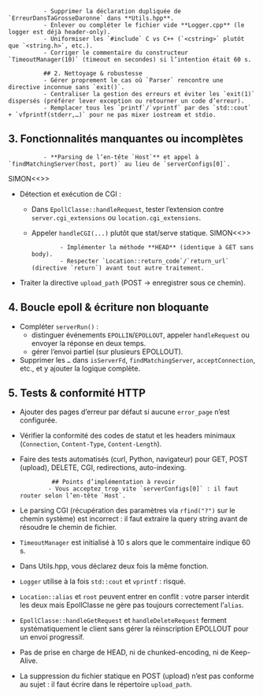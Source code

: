               - Supprimer la déclaration dupliquée de `ErreurDansTaGrosseDaronne` dans **Utils.hpp**.  
              - Enlever ou compléter le fichier vide **Logger.cpp** (le logger est déjà header-only).  
              - Uniformiser les `#include` C vs C++ (`<cstring>` plutôt que `<string.h>`, etc.).  
              - Corriger le commentaire du constructeur `TimeoutManager(10)` (timeout en secondes) si l’intention était 60 s.

              ## 2. Nettoyage & robustesse  
              - Gérer proprement le cas où `Parser` rencontre une directive inconnue sans `exit()`.  
              - Centraliser la gestion des erreurs et éviter les `exit(1)` dispersés (préférer lever exception ou retourner un code d’erreur).  
              - Remplacer tous les `printf`/`vprintf` par des `std::cout` + `vfprintf(stderr,…)` pour ne pas mixer iostream et stdio.

## 3. Fonctionnalités manquantes ou incomplètes  
              - **Parsing de l’en-tête `Host`** et appel à `findMatchingServer(host, port)` au lieu de `serverConfigs[0]`. 



SIMON<<>>
- Détection et exécution de CGI :  
  - Dans `EpollClasse::handleRequest`, tester l’extension contre `server.cgi_extensions` ou `location.cgi_extensions`.  
  - Appeler `handleCGI(...)` plutôt que stat/serve statique.
SIMON<<>>



                - Implémenter la méthode **HEAD** (identique à GET sans body).  
                - Respecter `Location::return_code`/`return_url` (directive `return`) avant tout autre traitement.  
- Traiter la directive `upload_path` (POST → enregistrer sous ce chemin).

## 4. Boucle epoll & écriture non bloquante  
- Compléter `serverRun()` :  
  - distinguer événements `EPOLLIN`/`EPOLLOUT`, appeler `handleRequest` ou envoyer la réponse en deux temps.  
  - gérer l’envoi partiel (sur plusieurs EPOLLOUT).  
- Supprimer les `…` dans `isServerFd`, `findMatchingServer`, `acceptConnection`, etc., et y ajouter la logique complète.

## 5. Tests & conformité HTTP  
- Ajouter des pages d’erreur par défaut si aucune `error_page` n’est configurée.  
- Vérifier la conformité des codes de statut et les headers minimaux (`Connection`, `Content‐Type`, `Content‐Length`).  
- Faire des tests automatisés (curl, Python, navigateur) pour GET, POST (upload), DELETE, CGI, redirections, auto-indexing.

               ## Points d’implémentation à revoir  
              - Vous acceptez trop vite `serverConfigs[0]` : il faut router selon l’en-tête `Host`.  
- Le parsing CGI (récupération des paramètres via `rfind("?")` sur le chemin système) est incorrect : il faut extraire la query string avant de résoudre le chemin de fichier.  
- `TimeoutManager` est initialisé à 10 s alors que le commentaire indique 60 s.  
- Dans Utils.hpp, vous déclarez deux fois la même fonction.  
- `Logger` utilise à la fois `std::cout` et `vprintf` : risqué.  
- `Location::alias` et `root` peuvent entrer en conflit : votre parser interdit les deux mais EpollClasse ne gère pas toujours correctement l’`alias`.  
- `EpollClasse::handleGetRequest` et `handleDeleteRequest` ferment systématiquement le client sans gérer la réinscription EPOLLOUT pour un envoi progressif.  
- Pas de prise en charge de HEAD, ni de chunked-encoding, ni de Keep-Alive.  
- La suppression du fichier statique en POST (upload) n’est pas conforme au sujet : il faut écrire dans le répertoire `upload_path`.